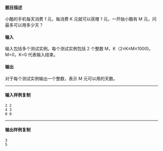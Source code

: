 #### 题目描述

小酷的手机每天消费 1 元，每消费 K 元就可以获赠 1 元，一开始小酷有 M 元，问最多可以用多少天？

#### 输入

输入包括多个测试实例。每个测试实例包括 2 个整数 M，K（2≤K≤M≤1000)。M=0，K=0 代表输入结束。

#### 输出

对于每个测试实例输出一个整数，表示 M 元可以用的天数。

___

#### 输入样例复制

```
2 2
4 3
0 0
```

___

#### 输出样例复制

```
3
5
```